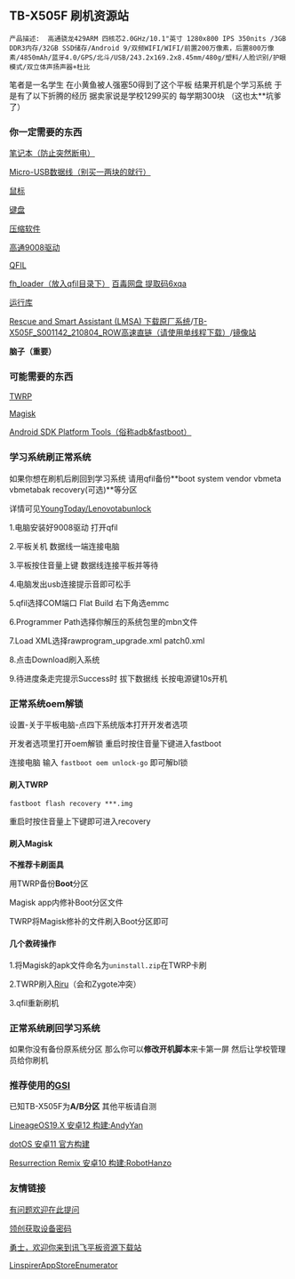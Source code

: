 ## TB-X505F 刷机资源站

`产品描述:  高通骁龙429ARM 四核芯2.0GHz/10.1"英寸 1280x800 IPS 350nits /3GB DDR3内存/32GB SSD储存/Android 9/双频WIFI/WIFI/前置200万像素，后置800万像素/4850mAh/蓝牙4.0/GPS/北斗/USB/243.2x169.2x8.45mm/480g/塑料/人脸识别/护眼模式/双立体声扬声器+杜比`

笔者是一名学生 在小黄鱼被人强塞50得到了这个平板 结果开机是个学习系统 于是有了以下折腾的经历 据卖家说是学校1299买的 每学期300块 （这也太**坑爹了）

### 你一定需要的东西

[笔记本（防止突然断电）](https://item.jd.com/70239970489.html)

[Micro-USB数据线（别买一两块的就行）](https://s.taobao.com/search?q=Micro-USB)

[鼠标](https://s.taobao.com/search?q=%E9%BC%A0%E6%A0%87)

[键盘](https://s.taobao.com/search?q=%E9%94%AE%E7%9B%98)

[压缩软件](https://www.7-zip.org/)

[高通9008驱动](https://www.baidu.com/baidu?wd=%E9%AB%98%E9%80%9A9008%E9%A9%B1%E5%8A%A8%E5%AE%89%E8%A3%85%E6%95%99%E7%A8%8B)

[QFIL](https://qfiltool.com/)

[fh_loader（放入qfil目录下）](https://mega.nz/file/IolkFLqb#0RiKIfwDKeBTklICTpwKnLQ-kDMVL3LPHoB8fFxJHPQ) [百毒网盘 提取码6xqa](https://pan.baidu.com/s/14tCaBmtVVsjWP_Ym-d931g?pwd=6xqa)

[运行库](https://www.ghxi.com/yxkhj.html)

[Rescue and Smart Assistant (LMSA) 下载原厂系统](https://download.lenovo.com/lsa/Releases/Rescue_and_Smart_Assistant_v5.9.2.4_prod_setup.exe)/[TB-X505F_S001142_210804_ROW高速直链（请使用单线程下载）](https://service-jg4dbh40-1309432354.hk.apigw.tencentcs.com/release/SCFOnedriveIndex-1643191796/OD01/Firmware/Lenovo%20TB-X505F/TB-X505F_S001142_210804_ROW.zip)/[镜像站](https://mirrors.lolinet.com/)

**脑子（重要）**

### 可能需要的东西

[TWRP](https://forum.xda-developers.com/t/recovery-tb-x505f-unofficial-twrp-3-6-x-for-lenovo-tab-m10-hd.4211221/)

[Magisk](https://github.com/topjohnwu/Magisk/releases/)

[Android SDK Platform Tools（俗称adb&fastboot）](https://developer.android.google.cn/studio/releases/platform-tools?hl=zh-cn)

### 学习系统刷正常系统

如果你想在刷机后刷回到学习系统 请用qfil备份**boot system vendor vbmeta vbmetabak recovery(可选)**等分区

详情可见[YoungToday/Lenovotabunlock](YoungToday/Lenovotabunlock)

1.电脑安装好9008驱动 打开qfil

2.平板关机 数据线一端连接电脑

3.平板按住音量上键 数据线连接平板并等待

4.电脑发出usb连接提示音即可松手

5.qfil选择COM端口 Flat Build 右下角选emmc

6.Programmer Path选择你解压的系统包里的mbn文件

7.Load XML选择rawprogram_upgrade.xml patch0.xml

8.点击Download刷入系统

9.待进度条走完提示Success时 拔下数据线 长按电源键10s开机

### 正常系统oem解锁

设置-关于平板电脑-点四下系统版本打开开发者选项

开发者选项里打开oem解锁 重启时按住音量下键进入fastboot

连接电脑 输入 `fastboot oem unlock-go` 即可解bl锁

#### 刷入TWRP

`fastboot flash recovery ***.img`

重启时按住音量上下键即可进入recovery

#### 刷入Magisk

**不推荐卡刷面具**

用TWRP备份**Boot**分区

Magisk app内修补Boot分区文件

TWRP将Magisk修补的文件刷入Boot分区即可

#### 几个救砖操作

1.将Magisk的apk文件命名为`uninstall.zip`在TWRP卡刷

2.TWRP刷入[Riru](https://github.com/RikkaApps/Riru/releases)（会和Zygote冲突）

3.qfil重新刷机

### 正常系统刷回学习系统

如果你没有备份原系统分区 那么你可以**修改开机脚本**来卡第一屏 然后让学校管理员给你刷机

### 推荐使用的[GSI](https://github.com/phhusson/treble_experimentations/wiki/Generic-System-Image-%28GSI%29-list)

已知TB-X505F为**A/B分区** 其他平板请自测

[LineageOS19.X 安卓12 构建:AndyYan](https://sourceforge.net/projects/andyyan-gsi/files/lineage-19.x/)

[dotOS 安卓11 官方构建](https://www.droidontime.com/devices/arm64)

[Resurrection Remix 安卓10 构建:RobotHanzo](https://sourceforge.net/projects/resurrection-remix-q-gsi/files/)

### 友情链接

[有问题欢迎在此提问](https://www.baidu.com/)

[领创获取设备密码](https://github.com/KuzeKumiko/Lenovo_tb_x505f_StudyNM/raw/main/getpwd.exe)

[勇士，欢迎你来到讯飞平板资源下载站](https://magisk-root.github.io/)

[LinspirerAppStoreEnumerator](https://github.com/F-Unction/LinspirerAppStoreEnumerator)
